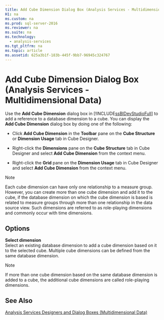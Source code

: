 ```yaml
---
title: Add Cube Dimension Dialog Box (Analysis Services - Multidimensional Data)
H1: na
ms.custom: na
ms.prod: sql-server-2016
ms.reviewer: na
ms.suite: na
ms.technology: 
  - analysis-services
ms.tgt_pltfrm: na
ms.topic: article
ms.assetid: 625a3b1f-183b-445f-9bb7-96945c324767
---
```

# Add Cube Dimension Dialog Box (Analysis Services - Multidimensional Data)
  Use the **Add Cube Dimension** dialog box in [!INCLUDE[ssBIDevStudioFull](../../Token/Other/ssBIDevStudioFull_md.md)] to add a reference to a database dimension to a cube. You can display the **Add Cube Dimension** dialog box by doing one of the following:  
  
-   Click **Add Cube Dimension** in the **Toolbar** pane on the **Cube Structure** or **Dimension Usage** tab in Cube Designer.  
  
-   Right\-click the **Dimensions** pane on the **Cube Structure** tab in Cube Designer and select **Add Cube Dimension** from the context menu.  
  
-   Right\-click the **Grid** pane on the **Dimension Usage** tab in Cube Designer and select **Add Cube Dimension** from the context menu.  
  
> [!NOTE]  
>  Each cube dimension can have only one relationship to a measure group. However, you can create more than one cube dimension and add it to the cube, if the database dimension on which the cube dimension is based is related to measure groups through more than one relationship in the data source view. Such dimensions are referred to as role\-playing dimensions and commonly occur with time dimensions.  
  
## Options  
 **Select dimension**  
 Select an existing database dimension to add a cube dimension based on it to the selected cube. Multiple cube dimensions can be defined from the same database dimension.  
  
> [!NOTE]  
>  If more than one cube dimension based on the same database dimension is added to a cube, the additional cube dimensions are called role\-playing dimensions.  
  
## See Also  
 [Analysis Services Designers and Dialog Boxes &#40;Multidimensional Data&#41;](../../Topics/TopicNameNotContainA/Analysis-Services-Designers-and-Dialog-Boxes--Multidimensional-Data-.md)  
  
  